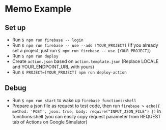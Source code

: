 # Memo Example
## Set up
- Run `$ npm run firebase -- login`
- Run `$ npm run firebase -- use --add [YOUR_PROJECT]` (If you already set a project, just run `$ npm run firebase -- use [YOUR_PROJECT]`)
- Run `$ npm run deploy`
- Create `action.json` based on `action.template.json` (Replace LOCALE and YOUR_ENDPOINT_URL with yours)
- Run `$ PROJECT=[YOUR_PROJECT] npm run deploy-action`

## Debug
- Run `$ npm run start` to wake up `firebase functions:shell`
- Prepare a json file as request to test code, then run `firebase > echo({ method: 'POST', json: true, body: require("INPUT_JSON_FILE") })` in functions:shell (you can easily copy request parameter from  REQUEST tab of Actions on Google Simulator)
